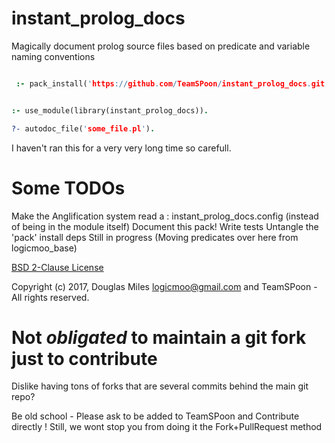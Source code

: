 # instant_prolog_docs
Magically document prolog source files based on predicate and variable naming conventions


```prolog

 :- pack_install('https://github.com/TeamSPoon/instant_prolog_docs.git').

```


```prolog

:- use_module(library(instant_prolog_docs)).

?- autodoc_file('some_file.pl').

```

I haven't ran this for a very very long time so carefull.


# Some TODOs

Make the Anglification system read a : instant_prolog_docs.config  (instead of being in the module itself)
Document this pack!
Write tests
Untangle the 'pack' install deps
Still in progress (Moving predicates over here from logicmoo_base)


[BSD 2-Clause License](LICENSE.md)

Copyright (c) 2017, 
Douglas Miles <logicmoo@gmail.com> and
TeamSPoon - All rights reserved.

# Not _obligated_ to maintain a git fork just to contribute

Dislike having tons of forks that are several commits behind the main git repo?

Be old school - Please ask to be added to TeamSPoon and Contribute directly !
Still, we wont stop you from doing it the Fork+PullRequest method

